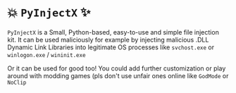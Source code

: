 # 💥 `PyInjectX` ✨
`PyInjectX` is a Small, Python-based, easy-to-use and simple file injection kit. 
It can be used maliciously for example by injecting malicious .DLL Dynamic Link Libraries into legitimate OS processes like `svchost.exe` or `winlogon.exe` / `wininit.exe`

Or it can be used for good too! You could add further customization or play around with modding games (pls don't use unfair ones online like `GodMode` or `NoClip`

